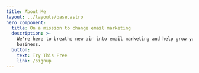 ```yaml
---
title: About Me
layout: ../layouts/base.astro
hero_component:
  title: On a mission to change email marketing
  description: >-
    We're here to breathe new air into email marketing and help grow your
    business.
  button:
    text: Try This Free
    link: /signup
---
```

